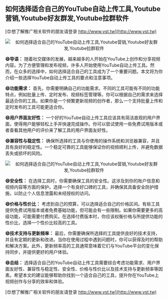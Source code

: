 ## **如何选择适合自己的YouTube自动上传工具,Youtube营销,Youtube好友群发,Youtube拉群软件**

[😍想了解推广相关软件的朋友请登录 http://www.vst.tw](http://www.vst.tw)

 <center><img src="https://vst.tw/MP4/tuiguang/png/3.png" alt="如何选择适合自己的YouTube自动上传工具,Youtube营销,Youtube好友群发,Youtube拉群软件"></center>

**😄导语：**
随着社交媒体的发展，越来越多的人开始在YouTube上创作和分享视频内容。为了方便管理和发布视频，许多人开始使用YouTube自动上传工具。然而，在众多的选择中，如何选择适合自己的工具成为了一个重要问题。本文将为你介绍一些选择YouTube自动上传工具的要点和注意事项。

**😄功能需求：**
首先，你需要明确自己的功能需求。不同的工具可能有不同的功能特点，例如批量上传、定时发布、视频标签管理等。你可以根据自己的需求来选择最适合你的工具。如果你是一个频繁更新视频的创作者，那么一个支持批量上传和定时发布的工具可能更适合你。

**😄用户界面友好性：**
一个好的YouTube自动上传工具应该具有简洁直观的用户界面，使得用户能够轻松上手并快速完成操作。你可以尝试使用一些免费试用版本或者查看其他用户的评价来了解工具的用户界面友好性。

**😄兼容性与稳定性：**
确保所选择的工具与你使用的操作系统和浏览器兼容，并且具有良好的稳定性。一个稳定可靠的工具能够保证你的视频顺利上传，并避免数据丢失或损坏的风险。

 <center><img src="https://vst.tw/MP4/tuiguang/png/7.png" alt="如何选择适合自己的YouTube自动上传工具,Youtube营销,Youtube好友群发,Youtube拉群软件"></center>

**😄安全性：**
在选择工具时，你需要确保工具的安全性。这涉及到你的账户信息和视频内容等方面的保护。选择一个有良好口碑的工具，并确保其具备安全防护措施，以防止个人信息泄露和未经授权的访问。

**😄价格与性价比：**
考虑到自己的预算，可以选择适合自己的价格区间。有些工具提供免费试用版本或者免费基础功能，但可能会有一些限制。如果你需要更多的高级功能，可能需要付费购买。在选择付费版本时，你应该权衡价格与所提供功能的性价比，选择一个性价比较高的工具。

**😄技术支持与更新频率：**
最后，你需要确保所选择的工具提供良好的技术支持，并且有定期的更新和改进。当你在使用过程中遇到问题时，你可以获得及时的帮助和解决方案。此外，更新频率高的工具通常意味着它们与YouTube平台的变化保持同步，并提供更好的用户体验。

**😄总结：**
选择适合自己的YouTube自动上传工具需要综合考虑功能需求、用户界面友好性、兼容性与稳定性、安全性、价格与性价比以及技术支持与更新频率等因素。希望本文的建议能够帮助你找到一个适合自己的工具，提升你在YouTube上视频创作与分享的效率和体验。

[😍想了解推广相关软件的朋友请登录 http://www.vst.tw](http://www.vst.tw)



